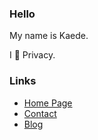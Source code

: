 ### Hello

<p>My name is Kaede.</p>
<p>I 💙 Privacy.</p>

### Links

* [Home Page](https://kaede.ch/)
* [Contact](https://kaede.ch/contact)
* [Blog](https://blog.kaede.ch/)
